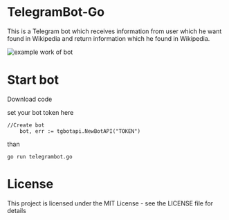 # TelegramBot-Go

 This is a Telegram bot which receives information from user which he want found in Wikipedia and return information which he found in Wikipedia.

![example work of bot](https://github.com/trigun117/TelegramBot-Go/blob/master/example.jpg)
# Start bot

Download code

set your bot token here
```
//Create bot
	bot, err := tgbotapi.NewBotAPI("TOKEN")
 ```
 than
```
go run telegrambot.go
```

# License

This project is licensed under the MIT License - see the LICENSE file for details
